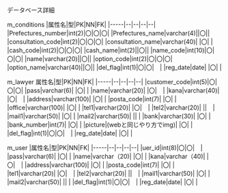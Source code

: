 データベース詳細<br>

m_conditions
|属性名|型|PK|NN|FK|
|-----|--|--|--|--|
|Prefectures_number|int(2)|〇|〇|〇|
|Prefectures_name|varchar(4)||〇||
|consultation_code|int(2)|〇|〇|〇|
|consultation_name|varchar(40)| |〇| |
|cash_code|int(2)|〇|〇|〇|
|cash_name|int(2)||〇||
|name_code|int(10)|〇|〇|〇|
|name|varchar(20)||〇||
|option_code|int(2)|〇|〇|〇|
|option_name|varchar(40)||〇||
|del_flag|int(1)|〇|〇|　|
|reg_date|date| |〇| |

m_lawyer
属性名|型|PK|NN|FK|
|-----|--|--|--|--|
|customer_code|int(5)|〇|〇|〇|
|pass|varchar(6)| |〇| |
|name|varchar(20)| |〇|　|
|kana|varchar(40)| |〇|　|
|address|varchar(100)| |〇| |
|posta_code|int(7)| |〇| |
|office|varchar(100)| |〇| |
|tel1|varchar(20)| |〇|　|
|tel2|varchar(20)| ||　|
|mail1|varchar(50)| |〇| |
|mail2|varchar(50)| || |
|bank|varchar(30)| |〇| |
|bank_number|int(7)| |〇| |
|picture|(webと同じやり方でimg)| |〇| |
|del_flag|int(1)|〇|〇|　|
|reg_date|date| |〇| |



m_user
|属性名|型|PK|NN|FK|
|-----|--|--|--|--|
|uer_id|int(8)|〇|〇|　|
|pass|varchar(6)| |〇| |
|name|varchar（20)| |〇| |
|kana|varchar（40)| |〇|　|
|address|varchar(100)| |〇| |
|posta_code|int(7)| |〇| |
|tel1|varchar(20)| |〇|　|
|tel2|varchar(20)| ||　|
|mail1|varchar(50)| |〇| |
|mail2|varchar(50)| || |
|del_flag|int(1)|〇|〇|　|
|reg_date|date| |〇| |
